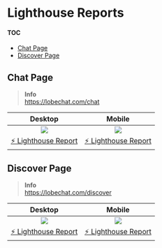 # Lighthouse Reports

#### TOC

- [Chat Page](#chat-page)
- [Discover Page](#discover-page)

## Chat Page

> **Info**\
> <https://lobechat.com/chat>

|                   Desktop                    |                   Mobile                    |
| :------------------------------------------: | :-----------------------------------------: |
|              ![][chat-desktop]               |              ![][chat-mobile]               |
| [⚡️ Lighthouse Report][chat-desktop-report] | [⚡️ Lighthouse Report][chat-mobile-report] |


## Discover Page

> **Info**\
> <https://lobechat.com/discover>

|                    Desktop                     |                    Mobile                     |
| :--------------------------------------------: | :-------------------------------------------: |
|              ![][discover-desktop]               |              ![][discover-mobile]               |
| [⚡️ Lighthouse Report][discover-desktop-report] | [⚡️ Lighthouse Report][discover-mobile-report] |



[chat-desktop]: https://raw.githubusercontent.com/lobehub/lobe-chat/lighthouse/lighthouse/chat/desktop/pagespeed.svg
[chat-desktop-report]: https://lobehub.github.io/lobe-chat/lighthouse/chat/desktop/lobechat_com_chat.html
[chat-mobile]: https://raw.githubusercontent.com/lobehub/lobe-chat/lighthouse/lighthouse/chat/mobile/pagespeed.svg
[chat-mobile-report]: https://lobehub.github.io/lobe-chat/lighthouse/chat/mobile/lobechat_com_chat.html
[discover-desktop]: https://raw.githubusercontent.com/lobehub/lobe-chat/lighthouse/lighthouse/discover/desktop/pagespeed.svg
[discover-desktop-report]: https://lobehub.github.io/lobe-chat/lighthouse/discover/desktop/lobechat_com_discover.html
[discover-mobile]: https://raw.githubusercontent.com/lobehub/lobe-chat/lighthouse/lighthouse/discover/mobile/pagespeed.svg
[discover-mobile-report]: https://lobehub.github.io/lobe-chat/lighthouse/discover/mobile/lobechat_com_discover.html
